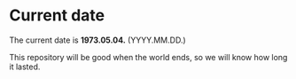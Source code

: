# Current date

The current date is **1973.05.04.** (YYYY.MM.DD.)

This repository will be good when the world ends, so we will know how long it lasted.